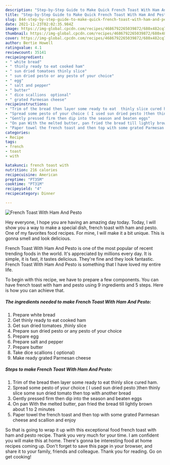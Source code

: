 ```yaml
---
description: "Step-by-Step Guide to Make Quick French Toast With Ham And Pesto"
title: "Step-by-Step Guide to Make Quick French Toast With Ham And Pesto"
slug: 844-step-by-step-guide-to-make-quick-french-toast-with-ham-and-pesto
date: 2021-11-23T02:02:35.984Z
image: https://img-global.cpcdn.com/recipes/4686792265039872/680x482cq70/french-toast-with-ham-and-pesto-recipe-main-photo.jpg
thumbnail: https://img-global.cpcdn.com/recipes/4686792265039872/680x482cq70/french-toast-with-ham-and-pesto-recipe-main-photo.jpg
cover: https://img-global.cpcdn.com/recipes/4686792265039872/680x482cq70/french-toast-with-ham-and-pesto-recipe-main-photo.jpg
author: Bertie Howell
ratingvalue: 4.1
reviewcount: 35141
recipeingredient:
- " white bread"
- " thinly ready to eat cooked ham"
- " sun dried tomatoes thinly slice"
- " sun dried pesto or any pesto of your choice"
- " egg"
- " salt and pepper"
- " butter"
- " dice scallions  optional"
- " grated Parmesan cheese"
recipeinstructions:
- "Trim of the bread then layer some ready to eat  thinly slice cured ham."
- "Spread some pesto of your choice ( I used sun dried pesto )then thinly slice some sun dried tomato then top with another bread"
- "Gently pressed firm then dip into the season and beaten eggs"
- "On pan With the melted butter, pan fried the bread till lightly brown about 1 to 2 minutes"
- "Paper towel the french toast and then top with some grated Parmesan cheese and scallion and enjoy"
categories:
- Recipe
tags:
- french
- toast
- with

katakunci: french toast with 
nutrition: 216 calories
recipecuisine: American
preptime: "PT35M"
cooktime: "PT31M"
recipeyield: "4"
recipecategory: Dinner

---
```



![French Toast With Ham And Pesto](https://img-global.cpcdn.com/recipes/4686792265039872/680x482cq70/french-toast-with-ham-and-pesto-recipe-main-photo.jpg)

Hey everyone, I hope you are having an amazing day today. Today, I will show you a way to make a special dish, french toast with ham and pesto. One of my favorites food recipes. For mine, I will make it a bit unique. This is gonna smell and look delicious.



French Toast With Ham And Pesto is one of the most popular of recent trending foods in the world. It's appreciated by millions every day. It is simple, it is fast, it tastes delicious. They're fine and they look fantastic. French Toast With Ham And Pesto is something that I have loved my entire life.


To begin with this recipe, we have to prepare a few components. You can have french toast with ham and pesto using 9 ingredients and 5 steps. Here is how you can achieve that.

<!--inarticleads1-->

##### The ingredients needed to make French Toast With Ham And Pesto:

1. Prepare  white bread
1. Get  thinly ready to eat cooked ham
1. Get  sun dried tomatoes ,thinly slice
1. Prepare  sun dried pesto or any pesto of your choice
1. Prepare  egg
1. Prepare  salt and pepper
1. Prepare  butter
1. Take  dice scallions ( optional)
1. Make ready  grated Parmesan cheese




<!--inarticleads2-->

##### Steps to make French Toast With Ham And Pesto:

1. Trim of the bread then layer some ready to eat  thinly slice cured ham.
1. Spread some pesto of your choice ( I used sun dried pesto )then thinly slice some sun dried tomato then top with another bread
1. Gently pressed firm then dip into the season and beaten eggs
1. On pan With the melted butter, pan fried the bread till lightly brown about 1 to 2 minutes
1. Paper towel the french toast and then top with some grated Parmesan cheese and scallion and enjoy




So that is going to wrap it up with this exceptional food french toast with ham and pesto recipe. Thank you very much for your time. I am confident you will make this at home. There's gonna be interesting food at home recipes coming up. Don't forget to save this page in your browser, and share it to your family, friends and colleague. Thank you for reading. Go on get cooking!
